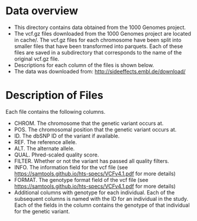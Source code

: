 # Data overview 
- This directory contains data obtained from the 1000 Genomes project.
- The vcf.gz files downloaded from the 1000 Genomes project are located in cache/. The vcf.gz files for each chromosome have been split into smaller files that have been transformed into parquets. Each of these files are saved in a subdirectory that corresponds to the name of the original vcf.gz file.
- Descriptions for each column of the files is shown below.
- The data was downloaded from: http://sideeffects.embl.de/download/

# Description of Files 

Each file contains the following columns.
- CHROM. The chromosome that the genetic variant occurs at.
- POS. The chromosomal position that the genetic variant occurs at.
- ID. The dbSNP ID of the variant if available.
- REF. The reference allele.
- ALT. The alternate allele.
- QUAL. Phred-scaled quality score.
- FILTER. Whether or not the variant has passed all quality filters.
- INFO. The information field for the vcf file (see https://samtools.github.io/hts-specs/VCFv4.1.pdf for more details)
- FORMAT. The genotype format field of the vcf file (see https://samtools.github.io/hts-specs/VCFv4.1.pdf for more details)
- Additional columns with genotype for each individual. Each of the subsequent columns is named with the ID for an individual in the study. Each of the fields in the column contains the genotype of that individual for the genetic variant.
